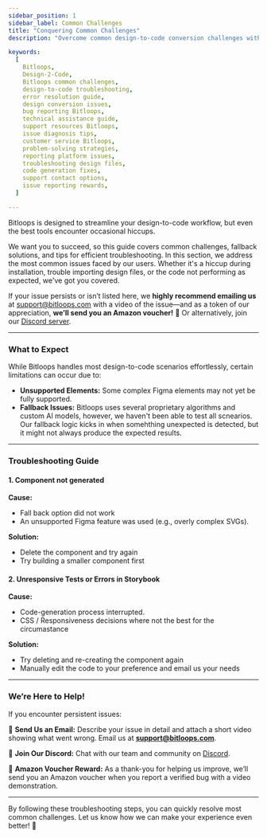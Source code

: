 ```yaml
---
sidebar_position: 1
sidebar_label: Common Challenges
title: "Conquering Common Challenges"
description: "Overcome common design-to-code conversion challenges with Bitloops. Learn about supported features, fallback solutions, and how to report issues for personalized assistance."

keywords:
  [
    Bitloops, 
    Design-2-Code,
    Bitloops common challenges,
    design-to-code troubleshooting,
    error resolution guide,
    design conversion issues,
    bug reporting Bitloops,
    technical assistance guide,
    support resources Bitloops,
    issue diagnosis tips,
    customer service Bitloops,
    problem-solving strategies,
    reporting platform issues,
    troubleshooting design files,
    code generation fixes,
    support contact options,
    issue reporting rewards,
  ]

---
```


Bitloops is designed to streamline your design-to-code workflow, but even the best tools encounter occasional hiccups. 

We want you to succeed, so this guide covers common challenges, fallback solutions, and tips for efficient troubleshooting. In this section, we address the most common issues faced by our users. Whether it's a hiccup during installation, trouble importing design files, or the code not performing as expected, we've got you covered.  

If your issue persists or isn’t listed here, we **highly recommend emailing us** at [support@bitloops.com](mailto:support@bitloops.com) with a video of the issue—and as a token of our appreciation, **we’ll send you an Amazon voucher!** 🎁 Or alternatively, join our [Discord server](https://discord.com/invite/vj8EdZx8gK). 

---

### **What to Expect**  

While Bitloops handles most design-to-code scenarios effortlessly, certain limitations can occur due to:  

- **Unsupported Elements:** Some complex Figma elements may not yet be fully supported.  
- **Fallback Issues:** Bitloops uses several proprietary algorithms and custom AI models, however, we haven't been able to test all scnearios. Our fallback logic kicks in when somehthing unexpected is detected, but it might not always produce the expected results.  

---

### **Troubleshooting Guide**  

#### **1. Component not generated**  
**Cause:**  
- Fall back option did not work 
- An unsupported Figma feature was used (e.g., overly complex SVGs).  

**Solution:**  
- Delete the component and try again
- Try building a smaller component first

#### **2. Unresponsive Tests or Errors in Storybook**  
**Cause:**  
- Code-generation process interrupted.  
- CSS / Responsiveness decisions where not the best for the circumastance 

**Solution:**  
- Try deleting and re-creating the component again
- Manually edit the code to your preference and email us your needs 

---

### **We’re Here to Help!**  

If you encounter persistent issues:  

📧 **Send Us an Email:** Describe your issue in detail and attach a short video showing what went wrong. Email us at **[support@bitloops.com](mailto:support@bitloops.com)**.  

💬 **Join Our Discord:** Chat with our team and community on [Discord](https://discord.com/invite/vj8EdZx8gK).  

🎁 **Amazon Voucher Reward:** As a thank-you for helping us improve, we’ll send you an Amazon voucher when you report a verified bug with a video demonstration.  

---

By following these troubleshooting steps, you can quickly resolve most common challenges. Let us know how we can make your experience even better! 🚀  